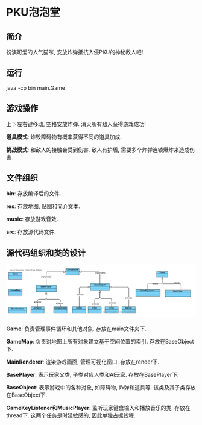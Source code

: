 # PKU泡泡堂
## 简介
扮演可爱的人气猫咪, 安放炸弹抵抗入侵PKU的神秘敌人吧! 

## 运行
java -cp bin main.Game

## 游戏操作
上下左右键移动, 空格安放炸弹. 消灭所有敌人获得游戏成功!

**道具模式**: 炸毁障碍物有概率获得不同的道具加成. 

**挑战模式**: 和敌人的接触会受到伤害. 敌人有护盾, 需要多个炸弹连锁爆炸来造成伤害. 

## 文件组织
**bin**: 存放编译后的文件.

**res**: 存放地图, 贴图和简介文本.

**music**: 存放游戏音效.

**src**: 存放源代码文件.

## 源代码组织和类的设计
![avatar](./UML.png)

**Game**: 负责管理事件循环和其他对象. 存放在main文件夹下.

**GameMap**: 负责对地图上所有对象建立基于空间位置的索引. 存放在BaseObject下.

**MainRenderer**: 渲染游戏画面, 管理可视化窗口. 存放在render下.

**BasePlayer**: 表示玩家父类, 子类对应人类和AI玩家. 存放在BasePlayer下.

**BaseObject**: 表示游戏中的各种对象, 如障碍物, 炸弹和道具等. 该类及其子类存放在BaseObject下.

**GameKeyListener和MusicPlayer**: 监听玩家键盘输入和播放音乐的类, 存放在thread下. 这两个任务是时延敏感的, 因此单独占据线程.